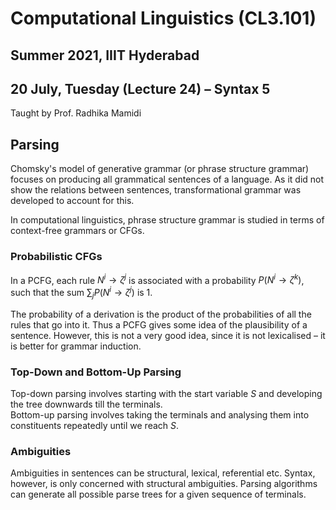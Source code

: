 # Computational Linguistics (CL3.101)
## Summer 2021, IIIT Hyderabad
## 20 July, Tuesday (Lecture 24) – Syntax 5

Taught by Prof. Radhika Mamidi

## Parsing
Chomsky's model of generative grammar (or phrase structure grammar) focuses on producing all grammatical sentences of a language. As it did not show the relations between sentences, transformational grammar was developed to account for this.  

In computational linguistics, phrase structure grammar is studied in terms of context-free grammars or CFGs.

### Probabilistic CFGs
In a PCFG, each rule $N^i \to \zeta^j$ is associated with a probability $P(N^i \to \zeta^k)$, such that the sum $\sum_{j} P(N^i \to \zeta^j)$ is 1.  

The probability of a derivation is the product of the probabilities of all the rules that go into it. Thus a PCFG gives some idea of the plausibility of a sentence. However, this is not a very good idea, since it is not lexicalised – it is better for grammar induction.

### Top-Down and Bottom-Up Parsing
Top-down parsing involves starting with the start variable $S$ and developing the tree downwards till the terminals.  
Bottom-up parsing involves taking the terminals and analysing them into constituents repeatedly until we reach $S$.  

### Ambiguities
Ambiguities in sentences can be structural, lexical, referential etc. Syntax, however, is only concerned with structural ambiguities. Parsing algorithms can generate all possible parse trees for a given sequence of terminals.
